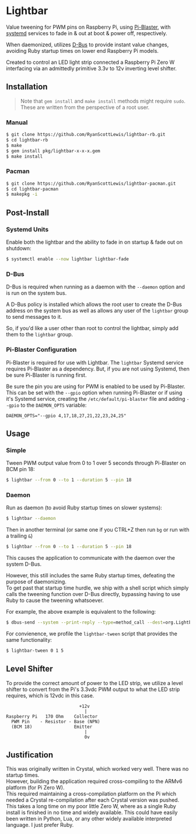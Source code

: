 # Lightbar

Value tweening for PWM pins on Raspberry Pi, using [Pi-Blaster][pi-blaster], with [systemd][systemd]
services to fade in & out at boot & power off, respectively.

When daemonized, utilizes [D-Bus][dbus] to provide instant value changes, avoiding Ruby startup times
on lower end Raspberry Pi models.

Created to control an LED light strip connected a Raspberry Pi Zero W interfacing via an admittedly
primitive 3.3v to 12v inverting level shifter.

## Installation

> Note that `gem install` and `make install` methods might require `sudo`.
> These are written from the perspective of a root user.

### Manual

```sh
$ git clone https://github.com/RyanScottLewis/lightbar-rb.git
$ cd lightbar-rb
$ make
$ gem install pkg/lightbar-x-x-x.gem
$ make install
```

### Pacman

```sh
$ git clone https://github.com/RyanScottLewis/lightbar-pacman.git
$ cd lightbar-pacman
$ makepkg -i
```

## Post-Install

### Systemd Units

Enable both the lightbar and the ability to fade in on startup & fade out on shutdown:

```sh
$ systemctl enable --now lightbar lightbar-fade
```

### D-Bus

D-Bus is required when running as a daemon with the `--daemon` option and is run on the system bus.

A D-Bus policy is installed which allows the root user to create the D-Bus address on the system bus
as well as allows any user of the `lightbar` group to send messages to it.

So, if you'd like a user other than root to control the lightbar, simply add them to the `lightbar`
group.

### Pi-Blaster Configuration

Pi-Blaster is required for use with Lightbar. The `lightbar` Systemd service requires Pi-Blaster as
a dependency. But, if you are not using Systemd, then be sure Pi-Blaster is running first.

Be sure the pin you are using for PWM is enabled to be used by Pi-Blaster. This can be set with the
`--gpio` option when running Pi-Blaster or if using it's Systemd service, creating the
`/etc/default/pi-blaster` file and adding `--gpio` to the `DAEMON_OPTS` variable:

```
DAEMON_OPTS="--gpio 4,17,18,27,21,22,23,24,25"
```

## Usage

### Simple

Tween PWM output value from 0 to 1 over 5 seconds through Pi-Blaster on BCM pin 18:

```sh
$ lightbar --from 0 --to 1 --duration 5 --pin 18
```

### Daemon

Run as daemon (to avoid Ruby startup times on slower systems):

```sh
$ lightbar --daemon
```

Then in another terminal (or same one if you CTRL+Z then run `bg` or run with a trailing `&`)

```sh
$ lightbar --from 0 --to 1 --duration 5 --pin 18
```

This causes the application to communicate with the daemon over the system D-Bus.

However, this still includes the same Ruby startup times, defeating the purpose of daemonizing.  
To get past that startup time hurdle, we ship with a shell script which simply calls the tweening
function over D-Bus directly, bypassing having to use Ruby to cause the tweening whatsoever.

For example, the above example is equivalent to the following:

```sh
$ dbus-send --system --print-reply --type=method_call --dest=org.Lightbar / org.Lightbar.tween double:0 double:1 double:5
```

For convienence, we profile the `lightbar-tween` script that provides the same functionality:

```sh
$ lightbar-tween 0 1 5
```

## Level Shifter

To provide the correct amount of power to the LED strip, we utilize a level shifter to convert from
the Pi's 3.3vdc PWM output to what the LED strip requires, which is 12vdc in this case.

```
                            +12v
                              |
Raspberry Pi   170 Ohm    Collector
  PWM Pin    - Resistor - Base (NPN)
  (BCM 18)                Emitter
                              |
                              0v
```

## Justification

This was originally written in Crystal, which worked very well. There was no startup times.  
However, building the application required cross-compiling to the ARMv6 platform (for Pi Zero W).  
This required maintaining a cross-compilation platform on the Pi which needed a Crystal re-compilation
after each Crystal version was pushed. This takes a long time on my poor little Zero W, where as
a single Ruby install is finished in no time and widely available. This could have easily been
written in Python, Lua, or any other widely available interpreted language. I just prefer Ruby.

[pi-blaster]: https://github.com/sarfata/pi-blaster
[systemd]: https://freedesktop.org/wiki/Software/systemd/
[dbus]: https://www.freedesktop.org/wiki/Software/dbus/

